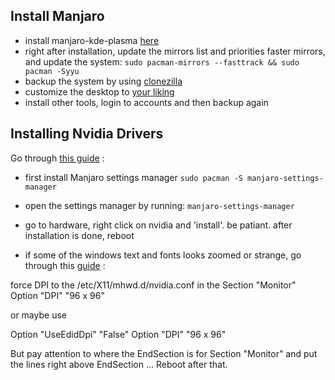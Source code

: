 ## Install Manjaro
- install manjaro-kde-plasma [here](https://manjaro.org/download/)
- right after installation, update the mirrors list and priorities faster mirrors, and update the system:
`sudo pacman-mirrors --fasttrack && sudo pacman -Syyu`
- backup the system by using [clonezilla](https://www.youtube.com/watch?v=EW4_tqBaczw)
- customize the desktop to [your liking](https://www.youtube.com/watch?v=exQh0_JKBJQ)
- install other tools, login to accounts and then backup again


## Installing Nvidia Drivers
Go through [this guide](https://www.addictivetips.com/ubuntu-linux-tips/nvidia-graphics-drivers-manjaro/) :
- first install Manjaro settings manager
`sudo pacman -S manjaro-settings-manager`

- open the settings manager by running:
`manjaro-settings-manager`

- go to hardware, right click on nvidia and 'install'. be patiant. after installation is done, reboot

- if some of the windows text and fonts looks zoomed or strange, go through this [guide](https://archived.forum.manjaro.org/t/after-installing-proprietary-nvidia-driver-some-programs-are-scaled-too-big/150439/11) :

force DPI to the /etc/X11/mhwd.d/nvidia.conf in the Section "Monitor"
Option "DPI" "96 x 96"

or maybe use

Option              "UseEdidDpi" "False"
Option              "DPI" "96 x 96"

But pay attention to where the EndSection is for Section "Monitor" and put the lines right above EndSection ...
Reboot after that.




